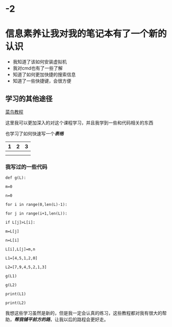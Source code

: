 # -2

# 信息素养让我对我的笔记本有了一个新的认识



- 我知道了该如何安装虚拟机 
- 我对cmd也有了一些了解 
- 知道了如何更加快捷的搜索信息 
- 知道了一些快捷键，会很方便 

## 学习的其他途径



[菜鸟教程](https://www.runoob.com/) 

这里我可以更加深入的对这个课程学习，并且我学到一些和代码相关的东西 

也学习了如何快速写一个***表格*** 

| 1    | 2    | 3    |
| ---- | ---- | ---- |
|      |      |      |
|      |      |      |



### 我写过的一些代码

```
def g(L):

m=0 

n=0 

for i in range(0,len(L)-1): 

for j in range(i+1,len(L)): 

if L[j]>L[i]: 

m=L[j] 

n=L[i] 

L[i],L[j]=m,n 

L1=[4,5,1,2,0] 

L2=[7,9,4,5,2,1,3] 

g(L1) 

g(L2) 

print(L1) 

print(L2)
```

我想这些学习虽然是新的，但是我一定会认真的练习，这些教程都对我有很大的帮助，***帮我铺平前方的路***，让我以后的路程会更好走。